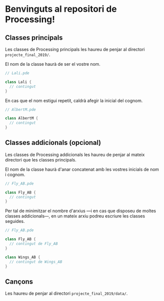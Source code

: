 # Benvinguts al repositori de Processing!

## Classes principals
Les classes de Processing principals les haureu de penjar al directori `projecte_final_2019/`.

El nom de la classe haurà de ser el vostre nom.

```java
// Lali.pde

class Lali {
  // contingut
}
```

En cas que el nom estigui repetit, caldrà afegir la inicial del cognom.

```java
// AlbertM.pde

class AlbertM {
  // contingut
}
```

## Classes addicionals (opcional)
Les classes de Processing addicionals les haureu de penjar al mateix directori que les classes principals.

El nom de la classe haurà d'anar concatenat amb les vostres inicials de nom i cognom.

```java
// Fly_AB.pde

class Fly_AB {
  // contingut
}
```

Per tal de minimitzar el nombre d'arxius —i en cas que disposeu de moltes classes addicionals—, en un mateix arxiu podreu escriure les classes seguides.

```java
// Fly_AB.pde

class Fly_AB {
  // contingut de Fly_AB
}

class Wings_AB {
  // contingut de Wings_AB
}
```

## Cançons
Les haureu de penjar al directori `projecte_final_2019/data/`.
